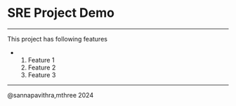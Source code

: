 # SRE Project Demo
---
This project has following features
- 1. Feature 1
  2. Feature 2
  3. Feature 3
---
@sannapavithra,mthree 2024
